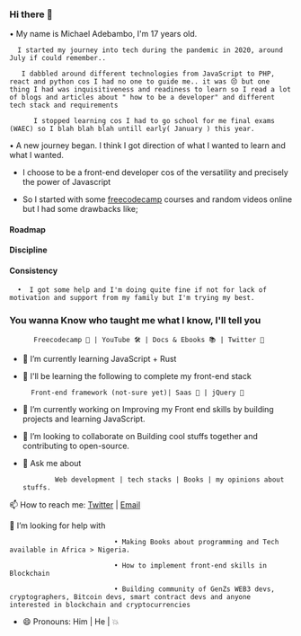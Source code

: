 ### Hi there 👋

<!--
**Blazing-Mike/Blazing-Mike** is a ✨ _special_ ✨ repository because its `README.md` (this file) appears on your GitHub profile.

-->

  • My name is Michael Adebambo, I'm 17 years old.

      I started my journey into tech during the pandemic in 2020, around July if could remember..

       I dabbled around different technologies from JavaScript to PHP, react and python cos I had no one to guide me.. it was 😣 but one thing I had was inquisitiveness and readiness to learn so I read a lot of blogs and articles about " how to be a developer" and different tech stack and requirements

          I stopped learning cos I had to go school for me final exams (WAEC) so I blah blah blah untill early( January ) this year.

   • A new journey began. I think I got direction of what I wanted to learn and what I wanted.

  -  I choose to be a front-end developer cos of the versatility and precisely the power of Javascript

  -    So I started with some [freecodecamp](www.freecodecamp.com) courses and random videos online but I had some drawbacks like;
#### Roadmap

#### Discipline

#### Consistency

      •  I got some help and I'm doing quite fine if not for lack of motivation and support from my family but I'm trying my best.

### You wanna Know who taught me what I know, I'll tell you

          Freecodecamp 🧠 | YouTube 🛠️ | Docs & Ebooks 📚 | Twitter 💙
          
- 🌱 I’m currently learning JavaScript + Rust

- 🤔 I'll be learning the following to complete my front-end stack

        Front-end framework (not-sure yet)| Saas 🧡 | jQuery 💚 
 
- 🔭 I’m currently working on Improving my Front end skills by building projects and learning JavaScript.

-  👯 I’m looking to collaborate on  Building cool stuffs together and contributing to open-source.

- 💬 Ask me about  
               
              Web development | tech stacks | Books | my opinions about stuffs.


 📫 How to reach me:  [Twitter](https://www.twitter.com/Mikeoxygen1) | [Email](adebambomichael5@gmail.com)

 🤔 I’m looking for help with  

                              • Making Books about programming and Tech available in Africa > Nigeria.

                              • How to implement front-end skills in Blockchain 

                              • Building community of GenZs WEB3 devs, cryptographers, Bitcoin devs, smart contract devs and anyone interested in blockchain and cryptocurrencies

- 😄 Pronouns: Him | He | 💥

        
               
                               


